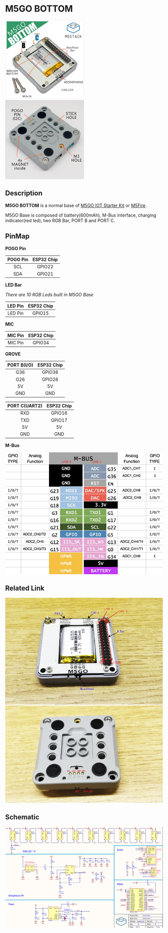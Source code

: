 # M5GO BOTTOM

<div markdown="span" class="float-container text-center">
  <div markdown="span" class="pull-left" style="width: 50%">
<img src="/images/m5stack/product_pics/base/m5go_base_04.jpg">
  </div>
  <div markdown="span" class="pull-left" style="width: 50%">
<img src="/images/m5stack/product_pics/base/m5go_base_05.jpg">
  </div>
</div>

## Description

**M5GO BOTTOM** is a normal base of [M5GO IOT Starter Kit](../../kit/m5go) or [M5Fire](../../core/fire).

M5GO Base is composed of battery(600mAh), M-Bus interface, charging indicator(red led), two RGB Bar, PORT B and PORT C.

## PinMap

**POGO Pin**

| POGO Pin       | ESP32 Chip    |
| :----------:  |:------------: |
| SCL           | GPIO22        |
| SDA           | GPIO21        |

**LED Bar**

*There are 10 RGB Leds built in M5GO Base*

| LED Pin       | ESP32 Chip    |
| :----------:  |:------------: |
| LED Pin           | GPIO15        |

**MIC**

| MIC Pin       | ESP32 Chip    |
| :----------:  |:------------: |
| MIC Pin           | GPIO34        |

**GROVE**

| PORT B(I/O)       | ESP32 Chip    |
| :----------:  |:------------: |
| G36           | GPIO36        |
| G26           | GPIO26        |
| 5V            | 5V            |
| GND           | GND           |

| PORT C(UART2)       | ESP32 Chip    |
| :----------:  |:------------: |
| RXD           | GPIO16        |
| TXD           | GPIO17        |
| 5V            | 5V            |
| GND           | GND           |

**M-Bus**

<img src="/images/m5stack/product_pics/core/M-BUS.jpg">

## Related Link

<img src="/images/m5stack/product_pics/base/m5go_base_01.jpg">

<img src="/images/m5stack/product_pics/base/m5go_base_02.jpg">

## Schematic

<img src="/images/m5stack/product_pics/base/m5go_base_sch.png">
